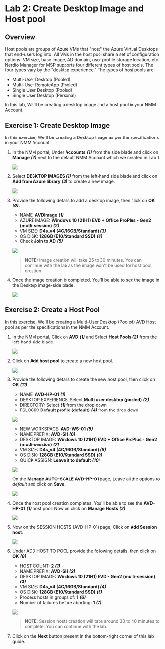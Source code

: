 # Lab 2: Create Desktop Image and Host pool

## Overview

Host pools are groups of Azure VMs that "host" the Azure Virtual Desktops that end-users log into. All VMs in the host pool share a set of configuration options: VM size, base image, AD domain, user profile storage location, etc. Nerdio Manager for MSP supports four different types of host pools. The four types vary by the "desktop experience." The types of host pools are: 
* Multi-User Desktop (Pooled)
* Multi-User RemoteApp (Pooled)
* Single User Desktop (Pooled)
* Single User Desktop (Personal)

In this lab, We'll be creating a desktop image and a host pool in your NMM Account.

## Exercise 1: Create Desktop Image

In this exercise, We'll be creating a Desktop Image as per the specifications in your NMM Account.

1. In the NMM portal, Under **Accounts** ***(1)*** from the side blade and click on **Manage** ***(2)*** next to the default NMM Account which we created in Lab 1.

   ![](media/2s1.png)
   
1. Select **DESKTOP IMAGES** ***(1)*** from the left-hand side blade and click on **Add from Azure library** ***(2)*** to create a new image.

   ![](media/2s2.png)   
   
1. Provide the following details to add a desktop image, then click on **OK** ***(6)***.

   - NAME: **AVDImage** ***(1)***
   - AZURE IMAGE: **Windows 10 (21H1) EVD + Office ProPlus - Gen2 (mutli-session)** ***(2)***
   - VM SIZE: **D4s_v4 (4C/16GB/Standard)** ***(3)***
   - OS DISK: **128GB (E10/Standard SSD)** ***(4)***
   - Check **Join to AD** ***(5)***

   ![](media/2ss3.png)
   
   >**NOTE:** Image creation will take 25 to 30 minutes. You can continue with the lab as the image won't be used for host pool creation.
   
1. Once the image creation is completed. You'll be able to see the image in the Desktop image-side blade.

   ![](media/am17.png)
   
## Exercise 2: Create a Host Pool

In this exercise, We'll be creating a Multi-User Desktop (Pooled) AVD Host pool as per the specifications in the NMM Account.
   
1. In the NMM portal, Click on **AVD** ***(1)*** and Select **Host Pools** ***(2)*** from the left-hand side blade.

   ![](media/2s5.png)
   
1. Click on **Add host pool** to create a new host pool.

   ![](media/2s6.png)
   
1. Provide the following details to create the new host pool, then click on **OK** ***(11)***

   - NAME: **AVD-HP-01** ***(1)***
   - DESKTOP EXPERIENCE: Select **Multi user desktop (pooled)** ***(2)***
   - DIRECTORY: Select **<inject key="Tenant FQDN" />** ***(1)*** from the drop down 
   - FSLOGIX: **Default profile (default)** ***(4)*** from the drop down  

   ![](media/am13.png)
   
   - NEW WORKSPACE: **AVD-WS-01** ***(5)***
   - NAME PREFIX: **AVD-SH** ***(6)***
   - DESKTOP IMAGE: **Windows 10 (21H1) EVD + Office ProPlus - Gen2 (mutli-session)** ***(7)***
   - VM SIZE: **D4s_v4 (4C/16GB/Standard)** ***(8)***
   - OS DISK: **128GB (E10/Standard SSD)** ***(9)***
   - QUICK ASSIGN: **Leave it to default** ***(10)***
   
   ![](media/am14.png)

   On the **Manage AUTO-SCALE AVD-HP-01** page, Leave all the options to *default* and click on **Save**.
 
   ![](media/2ss10.png)
   
1. Once the host pool creation completes. You'll be able to see the **AVD-HP-01** ***(1)*** host pool. Now on click on **Manage Hosts** ***(2)***.

   ![](media/2ss11.png)
   
1. Now on the SESSION HOSTS (AVD-HP-01) page, Click on **Add Session host**.

   ![](media/2s12.png)
   
1. Under ADD HOST TO POOL provide the following details, then click on **OK** ***(8)***

   - HOST COUNT: **2** ***(1)***
   - NAME PREFIX: **AVD-SH** ***(2)***
   - DESKTOP IMAGE: **Windows 10 (21H1) EVD - Gen2 (mutli-session)** ***(3)*** 
   - VM SIZE: **D4s_v4 (4C/16GB/Standard)** ***(4)***
   - OS DISK: **128GB (E10/Standard SSD)** ***(5)***
   - Process hosts in groups of: **1** ***(6)***
   - Number of failures before aborting: **1** ***(7)***

   ![](media/am15.png)
   
   >**NOTE**: Session hosts creation will take around 30 to 40 minutes to complete. You can continue with the lab.
    
 1. Click on the **Next** button present in the bottom-right corner of this lab guide.
   


